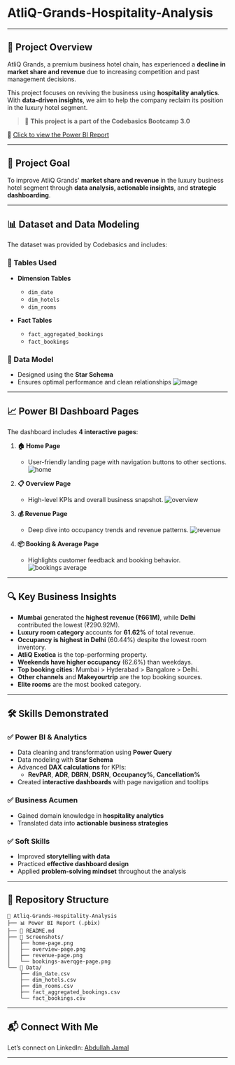 # AtliQ-Grands-Hospitality-Analysis

---

## 📌 Project Overview

AtliQ Grands, a premium business hotel chain, has experienced a **decline in market share and revenue** due to increasing competition and past management decisions.

This project focuses on reviving the business using **hospitality analytics**. With **data-driven insights**, we aim to help the company reclaim its position in the luxury hotel segment.

> 🎯 **This project is a part of the Codebasics Bootcamp 3.0**

🔗 [Click to view the Power BI Report]([https://app.powerbi.com/view?r=eyJrIjoiZTA2MGQxNWQtMDBhZC00ZjhiLTllNDAtYzA5NzEzYWYwYzNlIiwidCI6ImRmODY3OWNkLWE4MGUtNDVkOC05OWFjLWM4M2VkN2ZmOTVhMCJ9](https://app.powerbi.com/view?r=eyJrIjoiYmZhZTNhMjQtZjU2OC00ZDFkLTlkMmItYzVlNDVmYTZjZTM1IiwidCI6ImM2ZTU0OWIzLTVmNDUtNDAzMi1hYWU5LWQ0MjQ0ZGM1YjJjNCJ9))

---

## 🎯 Project Goal

To improve AtliQ Grands' **market share and revenue** in the luxury business hotel segment through **data analysis, actionable insights**, and **strategic dashboarding**.

---

## 📊 Dataset and Data Modeling

The dataset was provided by Codebasics and includes:

### 📁 Tables Used

- **Dimension Tables**
  - `dim_date`
  - `dim_hotels`
  - `dim_rooms`

- **Fact Tables**
  - `fact_aggregated_bookings`
  - `fact_bookings`

### 🔄 Data Model

- Designed using the **Star Schema**
- Ensures optimal performance and clean relationships
  ![image](https://github.com/user-attachments/assets/5945f22f-9cbd-4be7-a247-e3612b67612a)


---

## 📈 Power BI Dashboard Pages

The dashboard includes **4 interactive pages**:

1. **🏠 Home Page**  
   - User-friendly landing page with navigation buttons to other sections.
     ![home](https://github.com/user-attachments/assets/4e1a6d9d-083f-435c-9e76-0d60125b777b)


2. **📋 Overview Page**  
   - High-level KPIs and overall business snapshot.
     ![overview](https://github.com/user-attachments/assets/74c237a4-023b-4595-a3ad-0c69864cc3c8)


3. **💰 Revenue Page**  
   - Deep dive into occupancy trends and revenue patterns.
     ![revenue](https://github.com/user-attachments/assets/f927a4e1-d09f-4418-be17-03c4230312bd)


4. **📦 Booking & Average Page**  
   - Highlights customer feedback and booking behavior.
     ![bookings   average](https://github.com/user-attachments/assets/8e641c19-9f3e-4839-8793-aa830c5f4e51)


---

## 🔍 Key Business Insights

-  **Mumbai** generated the **highest revenue (₹661M)**, while **Delhi** contributed the lowest (₹290.92M).
-  **Luxury room category** accounts for **61.62%** of total revenue.
-  **Occupancy is highest in Delhi** (60.44%) despite the lowest room inventory.
-  **AtliQ Exotica** is the top-performing property.
-  **Weekends have higher occupancy** (62.6%) than weekdays.
-  **Top booking cities**: Mumbai > Hyderabad > Bangalore > Delhi.
-  **Other channels** and **Makeyourtrip** are the top booking sources.
-  **Elite rooms** are the most booked category.

---

## 🛠️ Skills Demonstrated

### ✅ Power BI & Analytics

- Data cleaning and transformation using **Power Query**
- Data modeling with **Star Schema**
- Advanced **DAX calculations** for KPIs:
  - **RevPAR**, **ADR**, **DBRN**, **DSRN**, **Occupancy%**, **Cancellation%**
- Created **interactive dashboards** with page navigation and tooltips

### ✅ Business Acumen

- Gained domain knowledge in **hospitality analytics**
- Translated data into **actionable business strategies**

### ✅ Soft Skills

- Improved **storytelling with data**
- Practiced **effective dashboard design**
- Applied **problem-solving mindset** throughout the analysis

---

## 📎 Repository Structure

```
📁 Atliq-Grands-Hospitality-Analysis
├── 📊 Power BI Report (.pbix)
├── 📄 README.md
├── 📁 Screenshots/
│   ├── home-page.png
│   ├── overview-page.png
│   ├── revenue-page.png
│   └── bookings-averqge-page.png
└── 📁 Data/
    ├── dim_date.csv
    ├── dim_hotels.csv
    ├── dim_rooms.csv
    ├── fact_aggregated_bookings.csv
    └── fact_bookings.csv
```

---

## 📬 Connect With Me

Let’s connect on LinkedIn: [Abdullah Jamal]([https://www.linkedin.com/in/your-profile](https://www.linkedin.com/in/abdullah-jamal-aj/))

---
